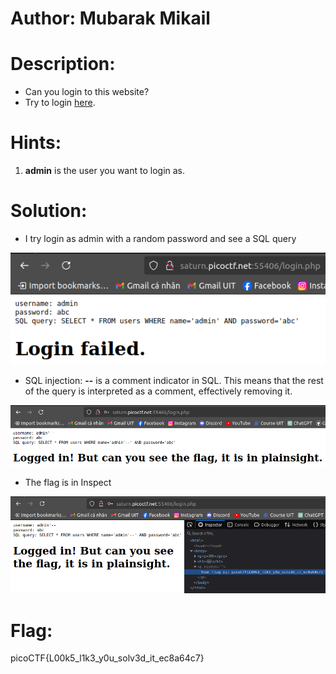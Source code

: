 # Author: Mubarak Mikail

# Description:
- Can you login to this website?
- Try to login [here](http://saturn.picoctf.net:55406/).

# Hints:
1. **admin** is the user you want to login as.

# Solution:
- I try login as admin with a random password and see a SQL query

![img](Images/image-24.png)

- SQL injection: **--** is a comment indicator in SQL. This means that the rest of the query is interpreted as a comment, effectively removing it. 

![img](Images/image-25.png)

- The flag is in Inspect

![img](Images/image-26.png)

# Flag:
picoCTF{L00k5_l1k3_y0u_solv3d_it_ec8a64c7}